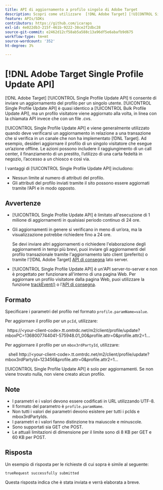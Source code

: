 ```yaml
---
title: API di aggiornamento a profilo singolo di Adobe Target
description: Scopri come utilizzare  [!DNL Adobe Target] [!UICONTROL Single Profile Update API] per inviare i dati del profilo di un singolo visitatore a  [!DNL Target].
feature: APIs/SDKs
contributors: https://github.com/icaraps
exl-id: 4e022db3-215f-461b-9222-38ce2f2dbc28
source-git-commit: e2462d12cf58ab5a588c13a96df5e6abafb9d675
workflow-type: tm+mt
source-wordcount: '352'
ht-degree: 3%

---
```


# [!DNL Adobe Target Single Profile Update API]

[!DNL Adobe Target] [!UICONTROL Single Profile Update API] ti consente di inviare un aggiornamento del profilo per un singolo utente. [!UICONTROL Single Profile Update API] è quasi identico a [!UICONTROL Bulk Profile Update API], ma un profilo visitatore viene aggiornato alla volta, in linea con la chiamata API invece che con un file .cvs.

[!UICONTROL Single Profile Update API] e viene generalmente utilizzato quando deve verificarsi un aggiornamento in relazione a una transazione che si verifica in un canale che non ha implementato [!DNL Target]. Ad esempio, desideri aggiornare il profilo di un singolo visitatore che esegue un’azione offline. Le azioni possono includere il raggiungimento di un call center, il finanziamento di un prestito, l’utilizzo di una carta fedeltà in negozio, l’accesso a un chiosco e così via.

I vantaggi di [!UICONTROL Single Profile Update API] includono:

* Nessun limite al numero di attributi del profilo.
* Gli attributi del profilo inviati tramite il sito possono essere aggiornati tramite l’API e in modo opposto.

## Avvertenze

* [!UICONTROL Single Profile Update API] è limitato all&#39;esecuzione di 1 milione di aggiornamenti in qualsiasi periodo continuo di 24 ore.
* Gli aggiornamenti in genere si verificano in meno di un’ora, ma la visualizzazione potrebbe richiedere fino a 24 ore.

  Se devi inviare altri aggiornamenti o richiedere l&#39;elaborazione degli aggiornamenti in tempi più brevi, puoi inviare gli aggiornamenti del profilo transazionale tramite l&#39;aggiornamento lato client (preferito) o tramite l&#39;[!DNL Adobe Target] [API di consegna](/help/dev/implement/delivery-api/overview.md) lato server.

* [!UICONTROL Single Profile Update API] è un&#39;API server-to-server e non è progettato per funzionare all&#39;interno di una pagina Web. Per aggiornare un profilo visitatore dalla pagina Web, puoi utilizzare la funzione [trackEvent()](/help/dev/implement/client-side/atjs/atjs-functions/adobe-target-trackevent.md) o l&#39;[API di consegna](/help/dev/implement/delivery-api/overview.md).

## Formato

Specificare i parametri del profilo nel formato `profile.paramName=value`.

Per aggiornare il profilo per un `pcId`, utilizzare:

``` ```
https://&lt;your-client-code>.tt.omtrdc.net/m2/client/profile/update?mboxPC=1368007744041-575948.01_00&profile.attr=0&profile.attr2=1...
``` ```

Per aggiornare il profilo per un `mbox3rdPartyId`, utilizzare:

``` ```
shell http://&lt;your-client-code>.tt.omtrdc.net/m2/client/profile/update?mbox3rdPartyId=123456&profile.attr=0&profile.attr2=1...
``` ```

[!UICONTROL Single Profile Update API] è solo per aggiornamenti. Se non viene trovato nulla, non viene creato alcun profilo.

## Note

* I parametri e i valori devono essere codificati in URL utilizzando UTF-8.
* Il formato del parametro è `profile.paramName`.
* Non tutti i valori dei parametri devono esistere per tutti i pcIds e mbox3rdPartyIds.
* I parametri e i valori fanno distinzione tra maiuscole e minuscole.
* Sono supportati sia GET che POST.
* Le attuali limitazioni di dimensione per il limite sono di 8 KB per GET e 60 KB per POST.

## Risposta

Un esempio di risposta per le richieste di cui sopra è simile al seguente:

`trueRequest successfully submitted`

Questa risposta indica che è stata inviata e verrà elaborata a breve.
